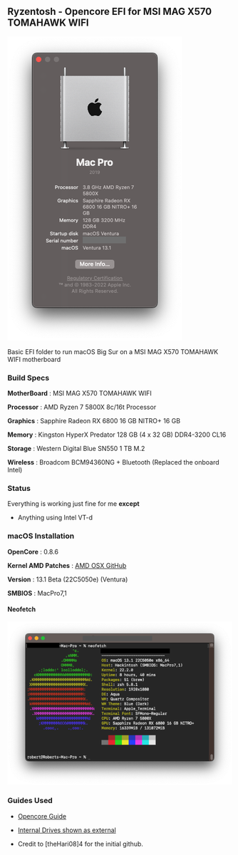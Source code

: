 ## Ryzentosh - Opencore EFI for MSI MAG X570 TOMAHAWK WIFI

![](screenshot/about.png)

Basic EFI folder to run macOS Big Sur on a MSI MAG X570 TOMAHAWK WIFI motherboard

### Build Specs

**MotherBoard** : MSI MAG X570 TOMAHAWK WIFI

**Processor**   : AMD Ryzen 7 5800X 8c/16t Processor

**Graphics**    : Sapphire Radeon RX 6800 16 GB NITRO+ 16 GB

**Memory**      : Kingston HyperX Predator 128 GB (4 x 32 GB) DDR4-3200 CL16

**Storage**     : Western Digital Blue SN550 1 TB M.2

**Wireless**    : Broadcom BCM94360NG + Bluetooth (Replaced the onboard Intel)


### Status
Everything is working just fine for me **except**

- Anything using Intel VT-d

### macOS Installation

**OpenCore**            :   0.8.6

**Kernel AMD Patches**  :   [AMD OSX GitHub][2]

**Version**             :   13.1 Beta (22C5050e) (Ventura) 

**SMBIOS**              :   MacPro7,1

#### Neofetch
![](screenshot/neofetch.png)
### Guides Used

- [Opencore Guide][1]
- [Internal Drives shown as external][3]

- Credit to [theHari08]4 for the initial github.

[1]: https://dortania.github.io/OpenCore-Install-Guide
[2]: https://github.com/AMD-OSX/AMD_Vanilla
[3]: https://www.reddit.com/r/hackintosh/comments/f0cc4t/internal_drives_shown_as_external_opencore_amd
[4]: https://github.com/theHari08/MSI-MAG-X570-TOMAHAWK-WIFI-Hackintosh